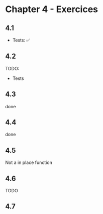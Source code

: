 # Chapter 4 - Exercices

## 4.1

- Tests: ✅

## 4.2

TODO:
- Tests

## 4.3

done

## 4.4

done

## 4.5

Not a in place function

## 4.6

TODO

## 4.7

